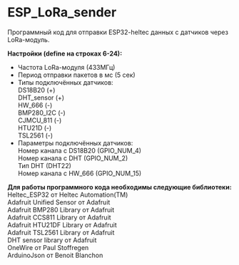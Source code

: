 # ESP_LoRa_sender

Программный код для отправки ESP32-heltec данных с датчиков через LoRa-модуль.  

__Настройки (define на строках 6-24):__  
- Частота LoRa-модуля (433МГц)
- Период отправки пакетов в мс (5 сек)
- Типы подключённых датчиков:  
   DS18B20 (+)  
   DHT_sensor (+)  
   HW_666  (-)  
   BMP280_I2C (-)  
   CJMCU_811  (-)  
   HTU21D  (-)  
   TSL2561 (-)  
- Параметры подключённых датчиков:  
   Номер канала с DS18B20 (GPIO_NUM_4)  
   Номер канала с DHT (GPIO_NUM_2)  
   Тип DHT (DHT22)  
   Номер канала с HW_666 (GPIO_NUM_15)  

__Для работы программного кода необходимы следующие библиотеки:__  
Heltec_ESP32 от Heltec Automation(TM)  
Adafruit Unified Sensor от Adafruit  
Adafruit BMP280 Library от Adafruit  
Adafruit CCS811 Library от Adafruit  
Adafruit HTU21DF Library от Adafruit  
Adafruit TSL2561 Library от Adafruit  
DHT sensor library от Adafruit  
OneWire от Paul Stoffregen  
ArduinoJson от Benoit Blanchon  
